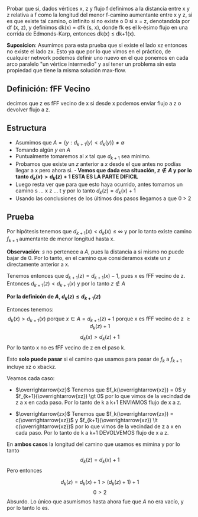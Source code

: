 Probar que si, dados vértices x, z y flujo f definimos a la distancia entre x y z relativa a f como la longitud del menor f-camino aumentante entre x y z, si es que existe tal camino, o infinito si no existe o 0 si x = z, denotandola por df (x, z), y definimos dk(x) = dfk (s, x), donde fk es el k-ésimo flujo en una corrida de Edmonds-Karp, entonces dk(x) ≤ dk+1(x).

**Suposicion**: Asumimos para esta prueba que si existe el lado xz entonces no existe el lado zx. Esto ya que por lo que vimos en el práctico, de cualquier network podemos definir uno nuevo en el que ponemos en cada arco paralelo "un vértice intermedio" y así tener un problema sin esta propiedad que tiene la misma solución max-flow.

## Definición: fFF Vecino
decimos que z es fFF vecino de x si desde x podemos enviar flujo a z o devolver flujo a z.

## Estructura

- Asumimos que $A = \{y : d_{k+1}(y) < d_k(y)\} \ne \emptyset$
- Tomando algún $y$ en $A$
- Puntualmente tomaremos al $x$ tal que $d_{k+1}$ sea mínimo.
- Probamos que existe un $z$ anterior a $x$ desde el que antes no podías llegar a x pero ahora si.
**- Vemos que dada esa situación, $z \notin A$ y por lo tanto $d_k(x) > d_k(z) +1$ ESTA ES LA PARTE DIFICIL**
- Luego resta ver que para que esto haya ocurrido, antes tomamos un camino s ... x z ... t y por lo tanto $d_k(z) = d_k(x) + 1$
- Usando las conclusiones de los últimos dos pasos llegamos a que 0 > 2
## Prueba
Por hipótesis tenemos que $d_{k+1}(x) \lt d_k(x) \le \infty$ y por lo tanto existe camino $f_{k+1}$ aumentante de menor longitud hasta x.

**Observación**: $s$ no pertenece a $A$, pues la distancia a si mismo no puede bajar de 0. Por lo tanto, en el camino que consideramos existe un $z$ directamente anterior a x.

Tenemos entonces que $d_{k+1}(z) = d_{k+1}(x) - 1$, pues x es fFF vecino de z.
Entonces $d_{k+1}(z) < d_{k+1}(x)$ y por lo tanto $z \notin A$

**Por la definicón de $A$, $d_{k}(z) \le d_{k+1}(z)$**

Entonces tenemos:
$$d_k(x) \gt d_{k+1}(x) \text{ porque } x \in A = d_{k+1}(z) + 1 \text{ porque x es fFF vecino de z } \ge d_k(z)+1 $$
$$d_k(x) > d_k(z) + 1$$
Por lo tanto x  no es fFF vecino de z en el paso k.

Esto **solo puede pasar** si el camino que usamos para pasar de $f_k$ a $f_{k+1}$ incluye xz o xbackz.

Veamos cada caso:

- $\overrightarrow{xz}$
Tenemos que $f_k(\overrightarrow{xz}) = 0$ y   $f_{k+1}(\overrightarrow{xz}) \gt 0$ por lo que vimos de la vecindad de z a x en cada paso. Por lo tanto de k a k+1 ENVIAMOS flujo de x a z.

- $\overrightarrow{zx}$
Tenemos que $f_k(\overrightarrow{zx}) = c(\overrightarrow{xz})$ y   $f_{k+1}(\overrightarrow{xz}) \lt c(\overrightarrow{xz})$ por lo que vimos de la vecindad de z a x en cada paso. Por lo tanto de k a k+1 DEVOLVEMOS flujo de x a z.

En **ambos casos** la longitud del camino que usamos es mímina y por lo tanto 
$$d_k(z) = d_k(x) + 1$$
Pero entonces

$$d_k(z) = d_k(x) + 1 \gt (d_k(z) + 1) + 1$$
$$0 \gt 2$$
Absurdo. Lo único que asumismos hasta ahora fue que $A$ no era vacío, y por lo tanto lo es.
